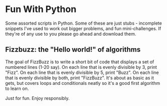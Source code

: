 # Fun With Python
Some assorted scripts in Python. Some of these are just stubs - incomplete snippets I've used to work out bigger problems, and fun mini-challenges. If they're of any use to you please go ahead and download them.

## Fizzbuzz: the "Hello world!" of algorithms

The goal of FizzBuzz is to write a short bit of code that displays a set of numbered lines (1-20 say).
On each line that is evenly divisible by 3, print "Fizz".
On each line that is evenly divisible by 5, print "Buzz".
On each line that is evenly divisible by both, print "FizzBuzz".
It's about as basic as it gets, but covers loops and conditionals neatly so it's a good first algorithm to learn on.

Just for fun. Enjoy responsibly.

